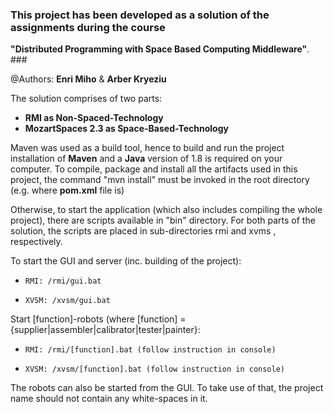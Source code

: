 ### This project has been developed as a solution of the assignments during the course
**"Distributed Programming with Space Based Computing Middleware"**. ###



@Authors: **Enri Miho** & **Arber Kryeziu**






The solution comprises of two parts:

* **RMI as Non-Spaced-Technology**
* **MozartSpaces 2.3 as Space-Based-Technology**

Maven was used as a build tool, hence to build and run the project installation of **Maven** and a **Java** version of 1.8 is required on your computer.
To compile, package and install all the artifacts used in this project, the command "mvn install" must be invoked in the root directory (e.g. where **pom.xml** file is)


Otherwise, to start the application (which also includes compiling the whole project), there are scripts available in "bin" directory.
For both parts of the solution, the scripts are placed in sub-directories rmi and xvms , respectively.



To start the GUI and server (inc. building of the project):

*     RMI: /rmi/gui.bat
*     XVSM: /xvsm/gui.bat



Start [function]-robots (where [function] = {supplier|assembler|calibrator|tester|painter}:

*     RMI: /rmi/[function].bat (follow instruction in console)
*     XVSM: /xvsm/[function].bat (follow instruction in console)




The robots can also be started from the GUI. To take use of that, the project name should not contain any white-spaces in it.